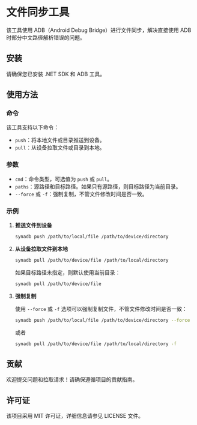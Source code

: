 # 文件同步工具

该工具使用 ADB（Android Debug Bridge）进行文件同步，解决直接使用 ADB 时部分中文路径解析错误的问题。

## 安装

请确保您已安装 .NET SDK 和 ADB 工具。

## 使用方法

### 命令

该工具支持以下命令：

- `push`：将本地文件或目录推送到设备。
- `pull`：从设备拉取文件或目录到本地。

### 参数

- `cmd`：命令类型，可选值为 `push` 或 `pull`。
- `paths`：源路径和目标路径。如果只有源路径，则目标路径为当前目录。
- `--force` 或 `-f`：强制复制，不管文件修改时间是否一致。

### 示例

1. **推送文件到设备**

   ```bash
   synadb push /path/to/local/file /path/to/device/directory
   ```


2. **从设备拉取文件到本地**

   ```bash
   synadb pull /path/to/device/file /path/to/local/directory
   ```

   如果目标路径未指定，则默认使用当前目录：

   ```bash
   synadb pull /path/to/device/file
   ```

3. **强制复制**

   使用 `--force` 或 `-f` 选项可以强制复制文件，不管文件修改时间是否一致：

   ```bash
   synadb push /path/to/local/file /path/to/device/directory --force
   ```

   或者

   ```bash
   synadb pull /path/to/device/file /path/to/local/directory -f
   ```

## 贡献

欢迎提交问题和拉取请求！请确保遵循项目的贡献指南。

## 许可证

该项目采用 MIT 许可证，详细信息请参见 LICENSE 文件。